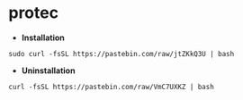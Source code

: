 # protec

- **Installation**

`sudo curl -fsSL https://pastebin.com/raw/jtZKkQ3U | bash`

- **Uninstallation**

`curl -fsSL https://pastebin.com/raw/VmC7UXKZ | bash`
